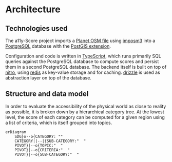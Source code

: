 # Architecture

## Technologies used

The a11y-Score project imports a [Planet OSM file](https://planet.openstreetmap.org/) using [imposm3](https://imposm.org/docs/imposm3/latest/) into a [PostgreSQL](https://www.postgresql.org/) database with the [PostGIS extension](https://postgis.net/).

Configuration and code is written in [TypeScript](https://www.typescriptlang.org/), which runs primarily SQL queries against the PostgreSQL database to compute scores and persist them in a second PostgreSQL database. The backend itself is built on top of [nitro](https://nitro.build/), using [redis](https://redis.io/) as key-value storage and for caching. [drizzle](https://orm.drizzle.team/) is used as abstraction layer on top of the database.

## Structure and data model

In order to evaluate the accessibility of the physical world as close to reality as possible, it is broken down by a hierarchical category tree. At the lowest level, the score of each category can be computed for a given region using a list of criteria, which is itself grouped into topics.

```mermaid
erDiagram
    SDG}o--o{CATEGORY: ""
    CATEGORY||--|{SUB-CATEGORY:"  "
    PIVOT}|--o{TOPIC:"  "
    PIVOT}|--o{CRITERIA:"  "
    PIVOT}|--o{SUB-CATEGORY:"  "
```
